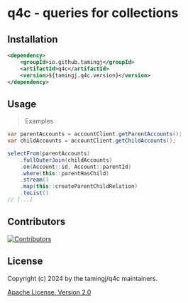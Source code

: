 # q4c - queries for collections

## Installation
```xml
<dependency>
    <groupId>io.github.tamingj</groupId>
    <artifactId>q4c</artifactId>
    <version>${tamingj.q4c.version}</version>
</dependency>
```

## Usage
> Examples

```java
var parentAccounts = accountClient.getParentAccounts();
var childAccounts = accountClient.getChildAccounts();

selectFrom(parentAccounts)
    .fullOuterJoin(childAccounts)
    .on(Account::id, Account::parentId)
    .where(this::parentHasChild)
    .stream()
    .map(this::createParentChildRelation)
    .toList()
// [...]
```

## Contributors
[![Contributors](https://contrib.rocks/image?repo=tamingj/q4c)](https://github.com/tamingj/q4c/graphs/contributors)

## License
Copyright (c) 2024 by the tamingj/q4c maintainers.

[Apache License, Version 2.0](./license.txt)
